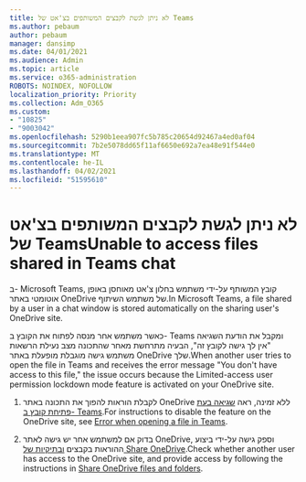 ```yaml
---
title: לא ניתן לגשת לקבצים המשותפים בצ'אט של Teams
ms.author: pebaum
author: pebaum
manager: dansimp
ms.date: 04/01/2021
ms.audience: Admin
ms.topic: article
ms.service: o365-administration
ROBOTS: NOINDEX, NOFOLLOW
localization_priority: Priority
ms.collection: Adm_O365
ms.custom:
- "10825"
- "9003042"
ms.openlocfilehash: 5290b1eea907fc5b785c20654d92467a4ed0af04
ms.sourcegitcommit: 7b2e5078dd65f11af6650e692a7ea48e91f544e0
ms.translationtype: MT
ms.contentlocale: he-IL
ms.lasthandoff: 04/02/2021
ms.locfileid: "51595610"
---
```

# <a name="unable-to-access-files-shared-in-teams-chat"></a><span data-ttu-id="b798f-102">לא ניתן לגשת לקבצים המשותפים בצ'אט של Teams</span><span class="sxs-lookup"><span data-stu-id="b798f-102">Unable to access files shared in Teams chat</span></span>

<span data-ttu-id="b798f-103">ב- Microsoft Teams, קובץ המשותף על-ידי משתמש בחלון צ'אט מאוחסן באופן אוטומטי באתר OneDrive של משתמש השיתוף.</span><span class="sxs-lookup"><span data-stu-id="b798f-103">In Microsoft Teams, a file shared by a user in a chat window is stored automatically on the sharing user's OneDrive site.</span></span>

<span data-ttu-id="b798f-104">כאשר משתמש אחר מנסה לפתוח את הקובץ ב- Teams ומקבל את הודעת השגיאה "אין לך גישה לקובץ זה", הבעיה מתרחשת מאחר שהתכונה מצב נעילת הרשאות משתמש גישה מוגבלת מופעלת באתר OneDrive שלך.</span><span class="sxs-lookup"><span data-stu-id="b798f-104">When another user tries to open the file in Teams and receives the error message "You don't have access to this file," the issue occurs because the Limited-access user permission lockdown mode feature is activated on your OneDrive site.</span></span>

1. <span data-ttu-id="b798f-105">לקבלת הוראות להפוך את התכונה באתר OneDrive ללא זמינה, ראה [שגיאה בעת פתיחת קובץ ב- Teams](https://go.microsoft.com/fwlink/?linkid=2155733).</span><span class="sxs-lookup"><span data-stu-id="b798f-105">For instructions to disable the feature on the OneDrive site, see [Error when opening a file in Teams](https://go.microsoft.com/fwlink/?linkid=2155733).</span></span>

1. <span data-ttu-id="b798f-106">בדוק אם למשתמש אחר יש גישה לאתר OneDrive, וספק גישה על-ידי ביצוע ההוראות בקבצים [ובתיקיות של Share OneDrive](https://go.microsoft.com/fwlink/?linkid=2156017).</span><span class="sxs-lookup"><span data-stu-id="b798f-106">Check whether another user has access to the OneDrive site, and provide access by following the instructions in [Share OneDrive files and folders](https://go.microsoft.com/fwlink/?linkid=2156017).</span></span>
